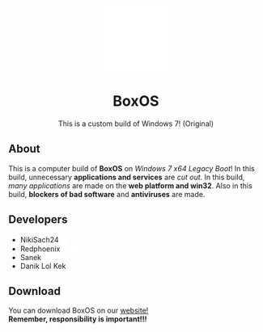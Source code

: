 
<div align="center">
  <img src="https://raw.githubusercontent.com/NikiSach24/BoxOS/refs/heads/files/logo.png" />
  
  # BoxOS
  This is a custom build of Windows 7! (Original)
</div>


## About

This is a computer build of <b>BoxOS</b> on <i>Windows 7 x64 Legacy Boot</i>! In this build, unnecessary <b>applications and services</b> are <i>cut out</i>. In this build, <i>many applications</i> are made on the <b>web platform and win32</b>. Also in this build, <b>blockers of bad software</b> and <b>antiviruses</b> are made.


## Developers

<ul>
  <li>
    NikiSach24
    <a href="https://github.com/NikiSach24/" ><img height="15" src="https://raw.githubusercontent.com/NikiSach24/BoxOS/refs/heads/files/SocialNetworks/github.png" /></a>
  </li>
  <li>
    Redphoenix
    <a href="https://github.com/timinside/" ><img height="15" src="https://raw.githubusercontent.com/NikiSach24/BoxOS/refs/heads/files/SocialNetworks/github.png" /></a>
    <a href="https://www.youtube.com/@timinside/" ><img height="15" src="https://raw.githubusercontent.com/NikiSach24/BoxOS/refs/heads/files/SocialNetworks/youtube.png" /></a>
  </li>
  <li>
    Sanek
  </li>
  <li>
    Danik Lol Kek
  </li>
</ul>


## Download

You can download BoxOS on our <a href="nikisach24.github.io/BoxOS">website!</a><br>
<b>Remember, responsibility is important!!!<b>


